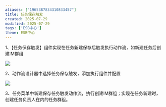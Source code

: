 ```yaml
---
aliases: ["1965387834310833457"]
title: 任务保存触发
created: 2025-07-29
modified: 2025-07-29
tags: ['ESB中心']
theme: ESB中心
---
```


1、【任务保存触发】组件实现在任务新建保存后触发执行动作流，如新建任务后创建IM群组

![](https://myhelpdoc.oss-cn-heyuan.aliyuncs.com/mdimages/9e3ffae19e948161e168d0444c14357c.jpg)

2、动作流设计器中选择任务保存触发，添加执行组件并配置

![](https://myhelpdoc.oss-cn-heyuan.aliyuncs.com/mdimages/f0f74bfbb0476731c491a6ea384cd0f6.jpg)

3、任务菜单中新建保存任务触发动作流，执行创建IM群组；实现在任务新建时，创建任务负责人在内的任务群组。

